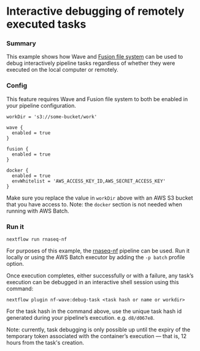# Interactive debugging of remotely executed tasks

### Summary 

This example shows how Wave and [Fusion file system](https://www.nextflow.io/docs/latest/fusion.html) can be used to debug 
interactively pipeline tasks regardless of whether they were executed on the local computer or remotely.

### Config 

This feature requires Wave and Fusion file system to both be enabled in your pipeline configuration.

```
workDir = 's3://some-bucket/work'

wave {
  enabled = true
}

fusion {
  enabled = true
}

docker {
  enabled = true
  envWhitelist = 'AWS_ACCESS_KEY_ID,AWS_SECRET_ACCESS_KEY'
}
```

Make sure you replace the value in `workDir` above with an AWS S3 bucket that you have access to. Note: the `docker` section is not needed when running with AWS Batch.

### Run it 

```
nextflow run rnaseq-nf 
```

For purposes of this example, the [rnaseq-nf](https://github.com/nextflow-io/rnaseq-nf) pipeline can be used. Run it locally or using the AWS Batch executor by adding the `-p batch` profile option.

Once execution completes, either successfully or with a failure, any task’s execution can be debugged in an interactive shell session using this command:

```
nextflow plugin nf-wave:debug-task <task hash or name or workdir>
```

For the task hash in the command above, use the unique task hash id generated during your pipeline’s execution. e.g. `d8/d067e8`. 

Note: currently, task debugging is only possible up until the expiry of the temporary token associated with the container’s execution — that is, 12 hours from the task's creation.
